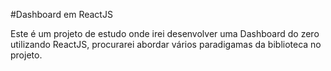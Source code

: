 #Dashboard em ReactJS

Este é um projeto de estudo onde irei desenvolver uma Dashboard do zero utilizando ReactJS, procurarei abordar vários paradigamas da biblioteca no projeto.

